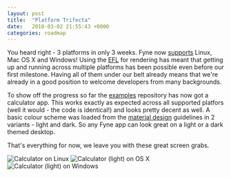 ```yaml
---
layout: post
title:  "Platform Trifecta"
date:   2018-03-02 21:55:43 +0000
categories: roadmap
---
```


You heard right - 3 platforms in only 3 weeks. Fyne now [supports](https://github.com/fyne-io/fyne/wiki/Supported-Platforms)
Linux, Mac OS X and Windows! Using the [EFL](https://enlightenment.org) for
rendering has meant that getting up and running across multiple platforms has
been possible even before our first milestone. Having all of them under our
belt already means that we're already in a good position to welcome developers
from many backgrounds.

To show off the progress so far the [examples](https://github.com/fyne-io/examples)
repository has now got a calculator app. This works exactly as expected across
all supported platfors (well it would - the code is identical!) and looks pretty decent as well. A basic colour scheme was loaded from the [material design](https://material.io) guidelines in 2 variants - light and dark. So any Fyne app 
can look great on a light or a dark themed desktop.

That's everything for now, we leave you with these great screen grabs.

![Calculator on Linux](https://raw.githubusercontent.com/fyne-io/examples/develop/img/calc-linux-dark.png)
![Calculator (light) on OS X](https://raw.githubusercontent.com/fyne-io/examples/develop/img/calc-osx-light.png)
![Calculator (light) on Windows](https://raw.githubusercontent.com/fyne-io/examples/develop/img/calc-windows-light.png)

